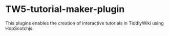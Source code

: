 # TW5-tutorial-maker-plugin
This plugins enables the creation of interactive tutorials in TiddlyWiki using HopScotchjs. 
